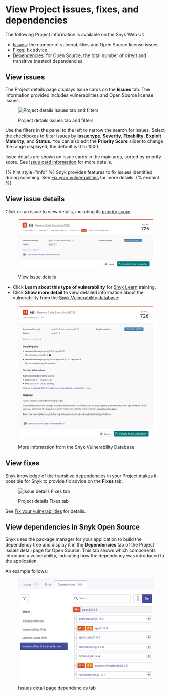 # View Project issues, fixes, and dependencies

The following Project information is available on the Snyk Web UI:

* [Issues](view-project-issues-fixes-and-dependencies.md#view-issues): the number of vulnerabilities and Open Source license issues
* [Fixes](view-project-issues-fixes-and-dependencies.md#view-fixes): fix advice
* [Dependencies](view-project-issues-fixes-and-dependencies.md#view-dependencies): for Open Source, the total number of direct and transitive (nested) dependencies

## View issues

The Project details page displays Issue cards on the **Issues** tab. The information provided includes vulnerabilities and Open Source license issues.

<figure><img src="../../.gitbook/assets/Screenshot 2021-10-19 at 11.49.30.png" alt="Project details Issues tab and filters"><figcaption><p>Project details Issues tab and filters</p></figcaption></figure>

Use the filters in the panel to the left to narrow the search for issues. Select the checkboxes to filter issues by **Issue type**, **Severity**, **Fixability**, **Exploit Maturity**, and **Status**. You can also edit the **Priority Score** slider to change the range displayed; the default is 0 to 1000.

Issue details are shown on Issue cards in the main area, sorted by priority score. See [Issue card information](issue-card-information.md) for more details.

{% hint style="info" %}
Snyk provides features to fix issues identified during scanning. See [Fix your vulnerabilities](../../scan-using-snyk/snyk-open-source/manage-vulnerabilities/fix-your-vulnerabilities.md) for more details.
{% endhint %}

## View issue details

Click on an issue to view details, including its [priority score](../../scan-using-snyk/find-and-manage-priority-issues/priority-score.md).

<div align="left">

<figure><img src="../../.gitbook/assets/Screenshot 2023-06-13 at 08.43.14.png" alt="View issue details"><figcaption><p>View issue details</p></figcaption></figure>

</div>

* Click **Learn about this type of vulnerability** for [Snyk Learn](../../getting-started/snyk-learn.md) training.
* Click **Show more detail** to view detailed information about the vulnerability from the [Snyk Vulnerability database](https://snyk.io/product/vulnerability-database/):

<div align="left">

<figure><img src="../../.gitbook/assets/Screenshot 2023-06-13 at 08.47.54.png" alt="More information from Snyk Vulnerability Database"><figcaption><p>More information from the Snyk Vulnerability Database</p></figcaption></figure>

</div>

## View fixes

Snyk knowledge of the transitive dependencies in your Project makes it possible for Snyk to provide fix advice on the **Fixes** tab:

<div align="left">

<figure><img src="../../.gitbook/assets/Screenshot 2021-10-19 at 11.57.07.png" alt="Issue details Fixes tab"><figcaption><p>Project details Fixes tab</p></figcaption></figure>

</div>

See [Fix your vulnerabilities](../../scan-using-snyk/snyk-open-source/manage-vulnerabilities/fix-your-vulnerabilities.md) for details.

## View dependencies in Snyk Open Source

Snyk uses the package manager for your application to build the dependency tree and display it in the **Dependencies** tab of the Project issues detail page for Open Source. This tab shows which components introduce a vulnerability, indicating how the dependency was introduced to the application.

An example follows:

<div align="left">

<figure><img src="../../.gitbook/assets/Screenshot 2023-06-13 at 08.57.23.png" alt="Issues detail page dependencies tab"><figcaption><p>Issues detail page dependencies tab</p></figcaption></figure>

</div>

